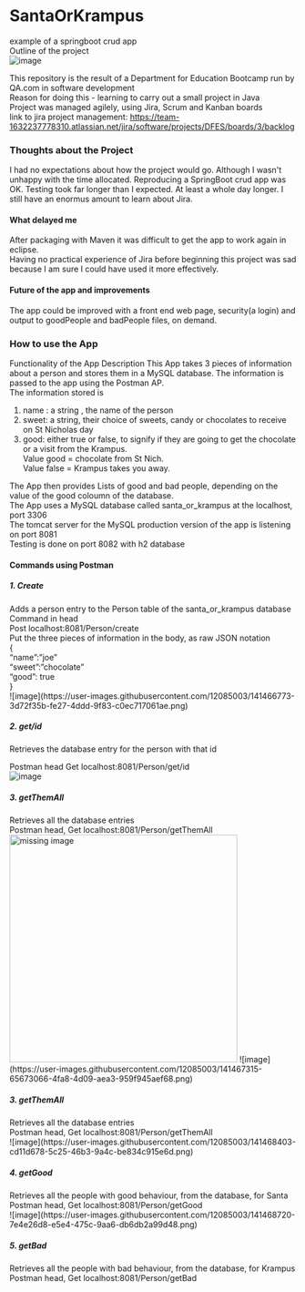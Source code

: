 # SantaOrKrampus
example of a springboot crud app</br>
Outline of the project</br>
![image](https://user-images.githubusercontent.com/12085003/141465356-b9c64436-f56c-46d4-b884-b1caf95dce5f.png)</br>

This repository is the result of a Department for Education Bootcamp run by QA.com in software development</br>
Reason for doing this - learning to carry out a small project in Java</br>
Project was managed agilely, using Jira, Scrum and Kanban boards</br>
link to jira project management: 
https://team-1632237778310.atlassian.net/jira/software/projects/DFES/boards/3/backlog </br>
<h3>Thoughts about the Project</h3>
I had no expectations about how the project would go. Although I wasn't unhappy with the time allocated. 
Reproducing a SpringBoot crud app was OK. Testing took far longer than I expected. At least a whole day longer. I still have an enormus amount to learn about Jira.
<h4>What delayed me</h4>
After packaging with Maven it was difficult to get the app to work again in eclipse.</br>
Having no practical experience of Jira before beginning this project was sad because I am sure I could have used it more effectively.</br>
<h4>Future of the app and improvements</h4>
The app could be improved with a front end web page, security(a login) and output to goodPeople and badPeople files, on demand.
<h3>How to use the App</h3>
Functionality of the App
Description
This App takes 3 pieces of information about a person and stores them in a MySQL database. The information is passed to the app using the Postman AP.<br>
The information stored is <br>
<ol>
  <li>name : a string , the name of the person</li>
  <li>sweet: a string, their choice of sweets, candy or chocolates to receive on St Nicholas day</li>
<li>good: either true or false, to signify if they are going to get the chocolate or a visit from the Krampus.<br> Value good = chocolate from St Nich.<br> Value false = Krampus takes you away.</li>
  </ol>
The App then provides Lists of good and bad people, depending on the value of the good coloumn of the database.<br>
The App uses a MySQL database called santa_or_krampus at the localhost, port 3306<br>
The tomcat server for the MySQL production version of the app is listening on port 8081<br>
Testing is done on port 8082 with h2 database<br>
 <h4>Commands using Postman</h4>
<h5>1. Create </h5>
Adds a person entry to the Person table of the santa_or_krampus database<br>
Command in head<br>
Post   localhost:8081/Person/create<br>
Put the three pieces of information in the body, as raw JSON notation<br>
{<br>
“name”:”joe”<br>
“sweet”:”chocolate”<br>
“good”: true<br>
}<br>
![image](https://user-images.githubusercontent.com/12085003/141466773-3d72f35b-fe27-4ddd-9f83-c0ec717061ae.png)<br>
<h5>2. get/id</h5>
Retrieves the database entry for the person with that id<br>

Postman head Get  localhost:8081/Person/get/id<br>
![image](https://user-images.githubusercontent.com/12085003/141466988-fd6ac6d1-ad4b-4b6d-b49d-4d152011996e.png)<br>
<h5>3. getThemAll</h5>
Retrieves all the database entries<br>
Postman head,  Get localhost:8081/Person/getThemAll<br>
<img src="https://user-images.githubusercontent.com/12085003/141467315-65673066-4fa8-4d09-aea3-959f945aef68.png" height="400" alt="missing image">
![image](https://user-images.githubusercontent.com/12085003/141467315-65673066-4fa8-4d09-aea3-959f945aef68.png)<br>
<h5>3. getThemAll</h5>
Retrieves all the database entries<br>
Postman head,  Get localhost:8081/Person/getThemAll<br>
![image](https://user-images.githubusercontent.com/12085003/141468403-cd11d678-5c25-46b3-9a4c-be834c915e6d.png)<br>
<h5>4. getGood</h5>
Retrieves all the people with good behaviour, from the database, for Santa<br>
Postman head, Get localhost:8081/Person/getGood<br>
![image](https://user-images.githubusercontent.com/12085003/141468720-7e4e26d8-e5e4-475c-9aa6-db6db2a99d48.png)<br>
<h5>5. getBad</h5>
Retrieves all the people with bad behaviour, from the database, for Krampus<br>
Postman head, Get localhost:8081/Person/getBad<br>
















